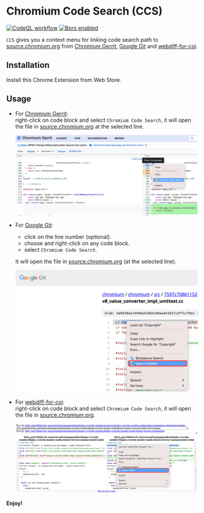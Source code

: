 # Chromium Code Search (CCS)

[![CodeQL workflow](https://github.com/song-fangzhen/chromium-code-search/actions/workflows/codeql-analysis.yml/badge.svg)](https://github.com/song-fangzhen/chromium-code-search/actions/workflows/codeql-analysis.yml)
[![Bors enabled](https://bors.tech/images/badge_small.svg)](https://app.bors.tech/repositories/38386)

`CCS` gives you a context menu for linking code search path to 
[source.chromium.org](https://source.chromium.org) from
[Chromium Gerrit](https://chromium-review.googlesource.com),
[Google Git](https://chromium.googlesource.com) and
[webdiff-for-coi](https://pypi.org/project/webdiff-for-coi).

## Installation

Install this Chrome Extension from Web Store.

## Usage

- For [Chromium Gerrit](https://chromium-review.googlesource.com): \
right-click on code block and select `Chromium Code Search`, 
it will open the file in [source.chromium.org](https://source.chromium.org) at the selected line.

    <img src="images/CCS02.png" onerror="this.onerror=null; this.remove();" alt="CCS02.png" width="500"/>

- For [Google Git](https://chromium.googlesource.com):

    - click on the line number (optional).
    - choose and right-click on any code block.
    - select `Chromium Code Search`.

    It will open the file in [source.chromium.org](https://source.chromium.org) (at the selected line).

    <img src="images/COI03.png" onerror="this.onerror=null; this.remove();" alt="COI03.png" width="500"/>

- For [webdiff-for-coi](https://pypi.org/project/webdiff-for-coi): \
right-click on code block and select `Chromium Code Search`,
it will open the file in [source.chromium.org](https://source.chromium.org).

    <img src="images/COI04.png" onerror="this.onerror=null; this.remove();" alt="COI04.png" width="500"/>
    
**Enjoy!**
